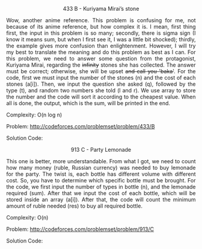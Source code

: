 <p align="center">433 B - Kuriyama Mirai’s stone</p>

<p align="justify">
Wow, another anime reference. This problem is confusing for me, not because of its anime reference, but how complex it is. I mean, first thing first, the input in this problem is so many; secondly, there is sigma sign (I know it means sum, but when I first see it, I was a little bit shocked); thirdly, the example gives more confusion than enlightenment. However, I will try my best to translate the meaning and do this problem as best as I can. For this problem, we need to answer some question from the protagonist, Kuriyama Mirai, regarding the <strike>infinity</strike> stones she has collected. The answer must be correct; otherwise, she will be upset <strike>and call you 'baka'</strike>. For the code, first we must input the number of the stones (n) and the cost of each stones (a[i]). Then, we input the question she asked (q), followed by the type (t), and random two numbers she told (l and r). We use array to store the number and the code will sort it according to the cheapest value. When all is done, the output, which is the sum, will be printed in the end.

Complexity: O(n log n)

Problem: http://codeforces.com/problemset/problem/433/B

Solution Code: 

<p align="center">913 C - Party Lemonade</p>

<p align="justify">
This one is better, more understandable. From what I got, we need to count how many money (ruble, Russian currency) was needed to buy lemonade for the party. The twist is, each bottle has different volume with different cost. So, you have to determine which specific bottle must be brought. For the code, we first input the number of types in bottle (n), and the lemonade required (sum). After that we input the cost of each bottle, which will be stored inside an array (a[i]). After that, the code will count the minimum amount of ruble needed (res) to buy all required bottle.

Complexity: O(n)

Problem: http://codeforces.com/problemset/problem/913/C

Solution Code:

